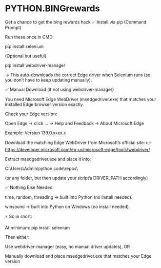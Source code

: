 # PYTHON.BINGrewards
Get a chance to get the bing rewards hack
✅ Install via pip (Command Prompt)

Run these once in CMD:

pip install selenium


(Optional but useful)

pip install webdriver-manager


→ This auto-downloads the correct Edge driver when Selenium runs (so you don’t have to keep updating manually).

✅ Manual Download (if not using webdriver-manager)

You need Microsoft Edge WebDriver (msedgedriver.exe) that matches your installed Edge browser version exactly.

Check your Edge version:

Open Edge → click ... → Help and Feedback → About Microsoft Edge

Example: Version 139.0.xxxx.x

Download the matching Edge WebDriver from Microsoft’s official site:
👉 https://developer.microsoft.com/en-us/microsoft-edge/tools/webdriver/

Extract msedgedriver.exe and place it into:

C:\Users\Admin\python code\repos\


(or any folder, but then update your script’s DRIVER_PATH accordingly)

✅ Nothing Else Needed

time, random, threading → built into Python (no install needed).

winsound → built into Python on Windows (no install needed).

⚡ So in short:

At minimum: pip install selenium

Then either:

Use webdriver-manager (easy, no manual driver updates), OR

Manually download and place msedgedriver.exe that matches your Edge version
